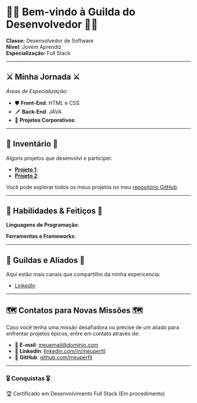 # 🧙‍♂️ **Bem-vindo à Guilda do Desenvolvedor** 🧙‍♂️

**Classe:** Desenvolvedor de Software  
**Nível:** Jovem Aprendiz <!--(Nível 5)-->  
**Especialização:** Full Stack

---

## ⚔️ **Minha Jornada** ⚔️

<!--Desde os primeiros dias de aventuras no mundo dos algoritmos, enfrento desafios e monstros de bugs, aprimorando meu domínio sobre linguagens mágicas como **JavaScript**, **Python** e **HTML/CSS**. Já lutei em batalhas épicas no desenvolvimento de sistemas, onde conquistei tesouros valiosos: conhecimento em **React**, **Node.js** e **Banco de Dados**.-->

_Áreas de Especialização:_

- 🛡️ **Front-End**: HTML e CSS <!--Domínio sobre os feitiços de HTML, CSS e animações mágicas com frameworks.-->
- 🗡️ **Back-End**: JAVA<!--Mestre das artes sombrias do Node.js, Express, APIs RESTful e SQL.-->
- 💼 **Projetos Corporativos**: <!--Participação em guildas maiores (empresas) para desenvolver sistemas complexos.-->
<!---->

---

## 🏹 **Inventário** 🏹

Alguns projetos que desenvolvi e participei:

<!--Aqui estão algumas das minhas armas e armaduras (projetos), forjadas com o poder da codificação:-->

- **[Projeto 1](#)**: <!--Uma poderosa aplicação web desenvolvida com React e Node.js.-->
- **[Projeto 2](#)**: <!--Um sistema de gerenciamento de dados, utilizando PostgreSQL e autenticação JWT.-->

Você pode explorar todos os meus projetos no meu [repositório GitHub](#).

---

## 🎲 **Habilidades & Feitiços** 🎲

**Linguagens de Programação**:

<!--🧪 JavaScript (Nível 20)
🔮 Python (Nível 18)
⚗️ HTML & CSS (Nível 25)
⚔️ SQL (Nível 17)-->

**Ferramentas e Frameworks**:

<!--🛠️ React, Node.js, Express
🔧 Git, Docker, CI/CD
🛡️ PostgreSQL, MongoDB-->

---

## 🏰 **Guildas e Aliados** 🏰

Aqui estão mais canais que compartilho da minha expericencia:

<!--Sou membro de várias guildas profissionais onde compartilho meus conhecimentos e troco feitiços de codificação:-->

- [LinkedIn](#)
<!--- [Twitter](#)
- [Blog Pessoal](#)-->

---

## 🗺️ **Contatos para Novas Missões** 🗺️

Caso você tenha uma missão desafiadora ou precise de um aliado para enfrentar projetos épicos, entre em contato através de:

- 📜 **E-mail**: [meuemail@dominio.com](mailto:meuemail@dominio.com)
- 🧭 **LinkedIn**: [linkedin.com/in/meuperfil](#)
- 🔮 **GitHub**: [github.com/meuperfil](#)

---

### 🎖️ **Conquistas** 🎖️

🏆 Certificado em Desenvolvimento Full Stack (Em procedimento)

<!--🏆 Finalista do Hackathon "Battle of Code"
🏆 Participação em projetos open-source-->

<!--
**0hatran0/0hatran0** is a ✨ _special_ ✨ repository because its `README.md` (this file) appears on your GitHub profile.

Here are some ideas to get you started:

- 🔭 I’m currently working on ...
- 🌱 I’m currently learning ...
- 👯 I’m looking to collaborate on ...
- 🤔 I’m looking for help with ...
- 💬 Ask me about ...
- 📫 How to reach me: ...
- 😄 Pronouns: ...
- ⚡ Fun fact: ...
-->
